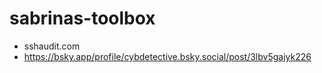 # sabrinas-toolbox
- sshaudit.com
- https://bsky.app/profile/cybdetective.bsky.social/post/3lbv5gajyk226